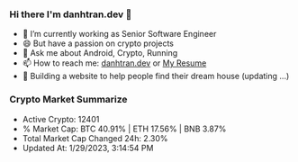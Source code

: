### Hi there I'm danhtran.dev 👋

- 🔭 I’m currently working as Senior Software Engineer
- 😄 But have a passion on crypto projects
- 💬 Ask me about Android, Crypto, Running 
- 📫 How to reach me: <a href="https://danhtran.dev" target="_blank">danhtran.dev</a> or <a href="Dan-Resume.pdf" target="_blank">My Resume</a>
- 🌱 Building a website to help people find their dream house (updating ...)

### Crypto Market Summarize
- Active Crypto: 12401
- % Market Cap: BTC 40.91% | ETH 17.56% | BNB 3.87%
- Total Market Cap Changed 24h: 2.30%
- Updated At: 1/29/2023, 3:14:54 PM
